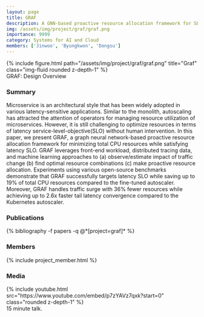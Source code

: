 ```yaml
---
layout: page
title: GRAF
description: A GNN-based proactive resource allocation framework for SLO-oriented microservices.
img: /assets/img/project/graf/graf.png
importance: 9999
category: Systems for AI and Cloud
members: ['Jinwoo', 'Byungkwon', 'Dongsu']
---
```


<div class="row justify-content-sm-center">
    <div class="col-md mt-3 col-md-6">
        {% include figure.html path="/assets/img/project/graf/graf.png" title="Graf" class="img-fluid rounded z-depth-1" %}
        <div class="caption">
            GRAF: Design Overview
        </div>
    </div>
</div>

<h3>Summary</h3>
Microservice is an architectural style that has been widely adopted in various latency-sensitive applications. Similar to the monolith, autoscaling has attracted the attention of operators for managing resource utilization of microservices. 
However, it is still challenging to optimize resources in terms of latency service-level-objective(SLO) without human intervention. 
In this paper, we present GRAF, a graph neural network-based proactive resource allocation framework for minimizing total CPU resources while satisfying latency SLO. 
GRAF leverages front-end workload, distributed tracing data, and machine learning approaches to (a) observe/estimate impact of traffic change (b) find optimal resource combinations (c) make proactive resource allocation. 
Experiments using various open-source benchmarks demonstrate that GRAF successfully targets latency SLO while saving up to 19% of total CPU resources compared to the fine-tuned autoscaler. 
Moreover, GRAF handles traffic surge with 36% fewer resources while achieving up to 2.6x faster tail latency convergence compared to the Kubernetes autoscaler.


<h3>Publications</h3>
<div class="publications">
{% bibliography -f papers -q @*[project=graf]* %}
</div>

<h3>Members</h3>
{% include project_member.html %}


<h3>Media</h3>
<div class="row justify-content-sm-center">
    <div class="col-md mt-3 mt-md-0 col-md-6">
        {% include youtube.html src="https://www.youtube.com/embed/p7zYAVz7qxk?start=0" class="rounded z-depth-1" %}
        <div class="caption">
            15 minute talk.
        </div>
    </div>
</div>

